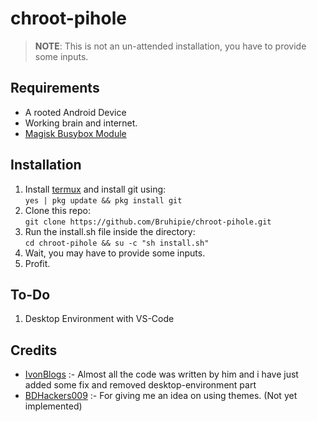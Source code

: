 # chroot-pihole
> **NOTE**: This is not an un-attended installation, you have to provide some inputs.

## Requirements
- A rooted Android Device
- Working brain and internet.
- [Magisk Busybox Module](https://github.com/Magisk-Modules-Alt-Repo/BuiltIn-BusyBox/releases)

## Installation
1. Install [termux](https://github.com/termux/termux-app/releases) and install git using:  
    `yes | pkg update && pkg install git`
2. Clone this repo:  
    `git clone https://github.com/Bruhipie/chroot-pihole.git`
3. Run the install.sh file inside the directory:  
    `cd chroot-pihole && su -c "sh install.sh"`
4. Wait, you may have to provide some inputs.
5. Profit.

## To-Do
1. Desktop Environment with VS-Code

## Credits
- [IvonBlogs](https://ivonblog.com/en-us/posts/termux-chroot-ubuntu/) :-
Almost all the code was written by him and i have just added some fix and removed desktop-environment part
- [BDHackers009](https://github.com/modded-ubuntu/modded-ubuntu) :-
For giving me an idea on using themes. (Not yet implemented)